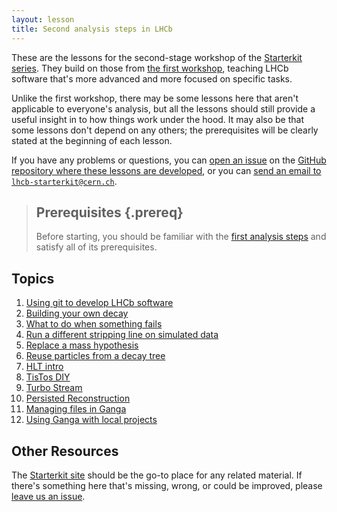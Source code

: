 ```yaml
---
layout: lesson
title: Second analysis steps in LHCb
---
```


These are the lessons for the second-stage workshop of the [Starterkit
series][starterkit].
They build on those from [the first workshop][first-ana], teaching LHCb
software that's more advanced and more focused on specific tasks.

Unlike the first workshop, there may be some lessons here that aren't
applicable to everyone's analysis, but all the lessons should still provide a
useful insight in to how things work under the hood.
It may also be that some lessons don't depend on any others; the prerequisites
will be clearly stated at the beginning of each lesson.

If you have any problems or questions, you can [open an
issue][second-ana-issues] on the [GitHub repository where these lessons are
developed][second-ana-repo], or you can [send an email to
`lhcb-starterkit@cern.ch`](mailto:lhcb-starterkit@cern.ch).

> ## Prerequisites {.prereq}
>
> Before starting, you should be familiar with the [first analysis
> steps](https://lhcb.github.io/first-analysis-steps/) and satisfy all of its
> prerequisites.
>

## Topics

1. [Using git to develop LHCb software](02-lb-git.html)
1. [Building your own decay](01-building-decays.html)
1. [What to do when something fails](07-fixing-errors.html)
1. [Run a different stripping line on simulated data](14-rerun-stripping.html)
1. [Replace a mass hypothesis](17-switch-mass-hypo.html)
1. [Reuse particles from a decay tree](18-filter-in-trees.html)
1. [HLT intro](18-hlt-intro.html)
1. [TisTos DIY](18-tistos-diy.html)
1. [Turbo Stream](19-turbo.html)
1. [Persisted Reconstruction](20-persist-reco.html)
1. [Managing files in Ganga](01-managing-files-with-ganga.html)
1. [Using Ganga with local projects](01-ganga-with-cmake.html)

## Other Resources

The [Starterkit site][starterkit] should be the go-to place for any related
material. If there's something here that's missing, wrong, or could be
improved, please [leave us an issue][second-ana-issues].

[starterkit]: https://lhcb.github.io/starterkit/
[first-ana]: https://lhcb.github.io/first-analysis-steps/
[second-ana-issues]: https://github.com/lhcb/second-analysis-steps/issues
[second-ana-repo]: https://github.com/lhcb/second-analysis-steps/issues
